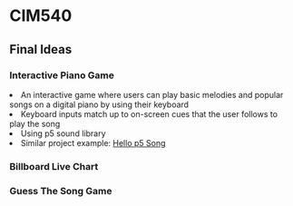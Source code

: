 # CIM540

## Final Ideas

<h3><b>Interactive Piano Game</b></h3>
<li>An interactive game where users can play basic melodies and popular songs on a digital piano by using their keyboard</li>
<li>Keyboard inputs match up to on-screen cues that the user follows to play the song</li>
<li>Using p5 sound library</li>
<li>Similar project example: <a href="https://p5js.org/examples/hello-p5-song.html">Hello p5 Song</a></li>

<h3><b>Billboard Live Chart</b></h3>
<h3><b>Guess The Song Game</b></h3>
